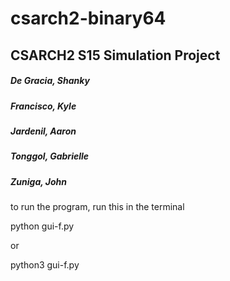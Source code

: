 # csarch2-binary64

## CSARCH2 S15 Simulation Project
##### De Gracia, Shanky
##### Francisco, Kyle
##### Jardenil, Aaron
##### Tonggol, Gabrielle
##### Zuniga, John

to run the program, run this in the terminal

python gui-f.py 

or

python3 gui-f.py
